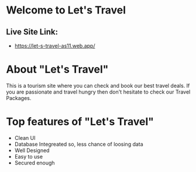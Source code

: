 # Welcome to Let's Travel

## Live Site Link:
* https://let-s-travel-as11.web.app/

# About "Let's Travel"
This is a tourism site where you can check and book our best travel deals. If you are passionate and travel hungry then don't hesitate to check our Travel Packages.

# Top features of "Let's Travel"
* Clean UI
* Database Integreated so, less chance of loosing data
* Well Designed
* Easy to use
* Secured enough